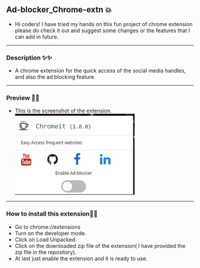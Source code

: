 ## Ad-blocker_Chrome-extn 💥
- Hi coders! I have tried my hands on this fun project of chrome extension please do check it out and suggest some changes or the features that I can add in future.
------
### Description ✨✨
- A chrome extension for the quick access of the social media handles, and also the ad blocking feature.
------
### Preview 📌📌
- This is the screenshot of the extension. </br>
![](images/screenshot.jpeg)
------
### How to install this extension🧩🧩
- Go to chrome://extensions 
- Turn on the developer mode. 
- Click on Load Unpacked.
- Click on the downloaded zip file of the extension( I have provided the zip file in the repository).
- At last just enable the extension and it is ready to use.

